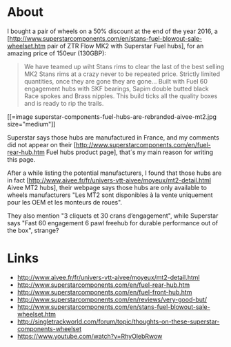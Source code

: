 # About


I bought a pair of wheels on a 50% discount at the end of the year 2016, a [<http://www.superstarcomponents.com/en/stans-fuel-blowout-sale-wheelset.htm>   pair of ZTR Flow MK2 with Superstar Fuel hubs], for an amazing price of 150eur (130GBP):

> We have teamed up wiht Stans rims to clear the last of the best selling MK2 Stans rims at a crazy never to be repeated price. Strictly limited quantities, once they are gone they are gone... Built with Fuel 60 engagement hubs with SKF bearings, Sapim double butted black Race spokes and Brass nipples. This build ticks all the quality boxes and is ready to rip the trails.

[[=image superstar-components-fuel-hubs-are-rebranded-aivee-mt2.jpg size="medium"]]

Superstar says those hubs are manufactured in France, and my comments did not appear on their [<http://www.superstarcomponents.com/en/fuel-rear-hub.htm>   Fuel hubs product page], that´s my main reason for writing this page.

After a while listing the potential manufacturers, I found that those hubs are in fact [<http://www.aivee.fr/fr/univers-vtt-aivee/moyeux/mt2-detail.html>   Aivee MT2 hubs], their webpage says those hubs are only available to wheels manufacturers "Les MT2 sont disponibles à la vente uniquement pour les OEM et les monteurs de roues".

They also mention "3 cliquets et 30 crans d’engagement", while Superstar says "Fast 60 engagement 6 pawl freehub for durable performance out of the box", strange?

# Links


* http://www.aivee.fr/fr/univers-vtt-aivee/moyeux/mt2-detail.html
* http://www.superstarcomponents.com/en/fuel-rear-hub.htm
* <http://www.superstarcomponents.com/en/fuel-front-hub.htm>  
* <http://www.superstarcomponents.com/en/reviews/very-good-but/>  
* http://www.superstarcomponents.com/en/stans-fuel-blowout-sale-wheelset.htm
* <http://singletrackworld.com/forum/topic/thoughts-on-these-superstar-components-wheelset>  
* <https://www.youtube.com/watch?v=RhyOlebRwow>  